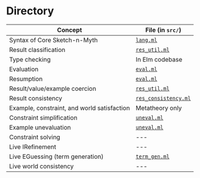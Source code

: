 # Directory

| Concept                                     | File (in `src/`)
| ------------------------------------------- | ------------------------------
| Syntax of Core Sketch-n-Myth                | [`lang.ml`](src/lang.ml)
| Result classification                       | [`res_util.ml`](src/res_util.ml)
| Type checking                               | In Elm codebase
| Evaluation                                  | [`eval.ml`](src/eval.ml)
| Resumption                                  | [`eval.ml`](src/eval.ml)
| Result/value/example coercion               | [`res_util.ml`](src/res_util.ml)
| Result consistency                          | [`res_consistency.ml`](src/res_consistency.ml)
| Example, constraint, and world satisfaction | Metatheory only
| Constraint simplification                   | [`uneval.ml`](src/uneval.ml)
| Example unevaluation                        | [`uneval.ml`](src/uneval.ml)
| Constraint solving                          | ---
| Live IRefinement                            | ---
| Live EGuessing (term generation)            | [`term_gen.ml`](src/term_gen.ml)
| Live world consistency                      | ---
